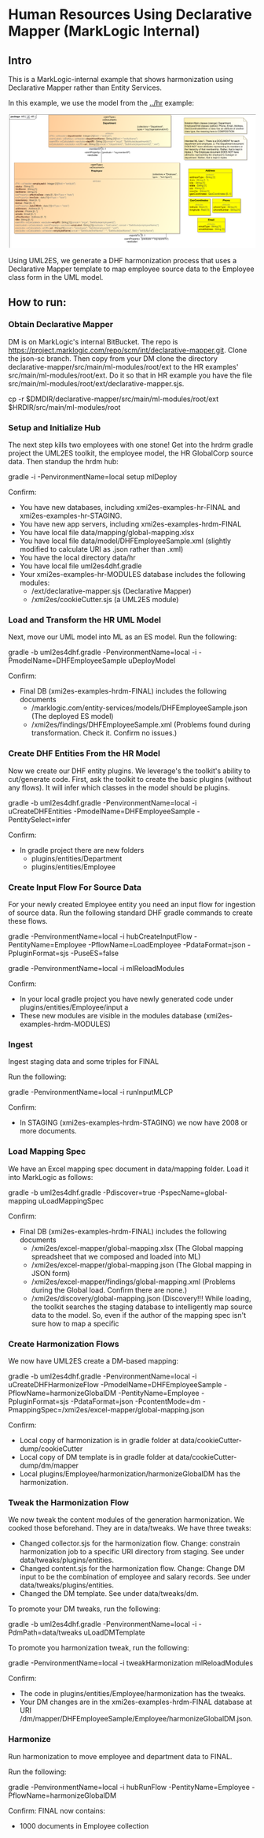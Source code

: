 # Human Resources Using Declarative Mapper (MarkLogic Internal)

## Intro

This is a MarkLogic-internal example that shows harmonization using Declarative Mapper rather than Entity Services.

In this example, we use the model from the [../hr](../hr) example:

![DHFEmployeeSample](../umlModels/DHFEmployeeSample.png)

Using UML2ES, we generate a DHF harmonization process that uses a Declarative Mapper template to map employee source data to the Employee class form in the UML model. 

## How to run:

### Obtain Declarative Mapper

DM is on MarkLogic's internal BitBucket. The repo is https://project.marklogic.com/repo/scm/int/declarative-mapper.git. Clone the json-sc branch. Then copy from your DM clone the directory declarative-mapper/src/main/ml-modules/root/ext to the HR examples' src/main/ml-modules/root/ext. Do it so that in HR example you have the file src/main/ml-modules/root/ext/declarative-mapper.sjs. 

cp -r $DMDIR/declarative-mapper/src/main/ml-modules/root/ext $HRDIR/src/main/ml-modules/root

### Setup and Initialize Hub

The next step kills two employees with one stone! Get into the hrdrm gradle project the UML2ES toolkit, the employee model, the HR GlobalCorp source data. Then standup the hrdm hub:

gradle -i -PenvironmentName=local setup mlDeploy

Confirm:

- You have new databases, including xmi2es-examples-hr-FINAL and xmi2es-examples-hr-STAGING.
- You have new app servers, including xmi2es-examples-hrdm-FINAL
- You have local file data/mapping/global-mapping.xlsx
- You have local file data/model/DHFEmployeeSample.xml (slightly modified to calculate URI as .json rather than .xml)
- You have the local directory data/hr
- You have local file uml2es4dhf.gradle
- Your xmi2es-examples-hr-MODULES database includes the following modules:
	* /ext/declarative-mapper.sjs (Declarative Mapper)
	* /xmi2es/cookieCutter.sjs (a UML2ES module)

### Load and Transform the HR UML Model

Next, move our UML model into ML as an ES model. Run the following:

gradle -b uml2es4dhf.gradle -PenvironmentName=local -i -PmodelName=DHFEmployeeSample uDeployModel 

Confirm:
- Final DB (xmi2es-examples-hrdm-FINAL) includes the following documents
  * /marklogic.com/entity-services/models/DHFEmployeeSample.json (The deployed ES model)
  * /xmi2es/findings/DHFEmployeeSample.xml (Problems found during transformation. Check it. Confirm no issues.)

### Create DHF Entities From the HR Model
Now we create our DHF entity plugins. We leverage's the toolkit's ability to cut/generate code. First, ask the toolkit to create the basic plugins (without any flows). It will infer which classes in the model should be plugins. 

gradle -b uml2es4dhf.gradle -PenvironmentName=local -i uCreateDHFEntities -PmodelName=DHFEmployeeSample -PentitySelect=infer 

Confirm:
- In gradle project there are new folders 
  * plugins/entities/Department
  * plugins/entities/Employee

### Create Input Flow For Source Data

For your newly created Employee entity you need an input flow for ingestion of source data. Run the following standard DHF gradle commands to create these flows.

gradle -PenvironmentName=local -i hubCreateInputFlow -PentityName=Employee -PflowName=LoadEmployee -PdataFormat=json -PpluginFormat=sjs -PuseES=false

gradle -PenvironmentName=local -i mlReloadModules

Confirm:
- In your local gradle project you have newly generated code under plugins/entities/Employee/input a
- These new modules are visible in the modules database (xmi2es-examples-hrdm-MODULES)

### Ingest

Ingest staging data and some triples for FINAL  

Run the following:

gradle -PenvironmentName=local -i runInputMLCP

Confirm:
- In STAGING (xmi2es-examples-hrdm-STAGING) we now have 2008 or more documents. 

### Load Mapping Spec

We have an Excel mapping spec document in data/mapping folder. Load it into MarkLogic as follows:

gradle -b uml2es4dhf.gradle -Pdiscover=true -PspecName=global-mapping uLoadMappingSpec

Confirm:
- Final DB (xmi2es-examples-hrdm-FINAL) includes the following documents
  * /xmi2es/excel-mapper/global-mapping.xlsx  (The Global mapping spreadsheet that we composed and loaded into ML)
  * /xmi2es/excel-mapper/global-mapping.json (The Global mapping in JSON form)
  * /xmi2es/excel-mapper/findings/global-mapping.xml  (Problems during the Global load. Confirm there are none.)
  * /xmi2es/discovery/global-mapping.json (Discovery!!! While loading, the toolkit searches the staging database to intelligently map source data to the model. So, even if the author of the mapping spec isn't sure how to map a specific 

### Create Harmonization Flows
We now have UML2ES create a DM-based mapping:

gradle -b uml2es4dhf.gradle -PenvironmentName=local -i uCreateDHFHarmonizeFlow -PmodelName=DHFEmployeeSample -PflowName=harmonizeGlobalDM -PentityName=Employee -PpluginFormat=sjs -PdataFormat=json -PcontentMode=dm -PmappingSpec=/xmi2es/excel-mapper/global-mapping.json

Confirm:
- Local copy of harmonization is in gradle folder at data/cookieCutter-dump/cookieCutter
- Local copy of DM template is in gradle folder at data/cookieCutter-dump/dm/mapper
- Local plugins/Employee/harmonization/harmonizeGlobalDM has the harmonization.

### Tweak the Harmonization Flow

We now tweak the content modules of the generation harmonization. We cooked those beforehand. They are in data/tweaks. We have three tweaks:

- Changed collector.sjs for the harmonization flow. Change: constrain harmonization job to a specific URI directory from staging. See under data/tweaks/plugins/entities.
- Changed content.sjs for the harmonization flow. Change: Change DM input to be the combination of employee and salary records. See under data/tweaks/plugins/entities.
- Changed the DM template. See under data/tweaks/dm.

To promote your DM tweaks, run the following:

gradle -b uml2es4dhf.gradle -PenvironmentName=local -i -PdmPath=data/tweaks uLoadDMTemplate

To promote you harmonization tweak, run the following:

gradle -PenvironmentName=local -i tweakHarmonization mlReloadModules

Confirm:
- The code in plugins/entities/Employee/harmonization has the tweaks.
- Your DM changes are in the xmi2es-examples-hrdm-FINAL database at URI	/dm/mapper/DHFEmployeeSample/Employee/harmonizeGlobalDM.json. 

### Harmonize
Run harmonization to move employee and department data to FINAL.

Run the following:

gradle -PenvironmentName=local -i hubRunFlow -PentityName=Employee -PflowName=harmonizeGlobalDM

Confirm:
FINAL now contains:  
  - 1000 documents in Employee collection



